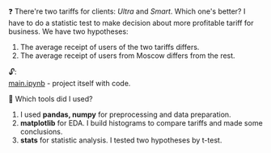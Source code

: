 ❓
There're two tariffs for clients: *Ultra* and *Smart*. Which one's better?
I have to do a statistic test to make decision about more profitable tariff for business.
We have two hypotheses:
1. The average receipt of users of the two tariffs differs.
2. The average receipt of users from Moscow differs from the rest.

🔓: \
[main.ipynb](https://github.com/ssensse/training_projects/blob/main/perspective_tariff/main.ipynb) - project itself with code. 

🔧
Which tools did I used?

1. I used **pandas, numpy** for preprocessing and data preparation. 
2. **matplotlib** for EDA. I build histograms to compare tariffs and made some conclusions.
3. **stats** for statistic analysis. I tested two hypotheses by t-test.
